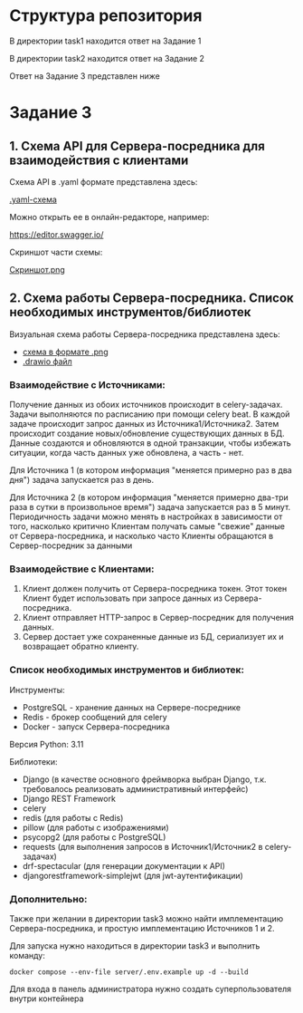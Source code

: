 # Структура репозитория

В директории task1 находится ответ на Задание 1

В директории task2 находится ответ на Задание 2

Ответ на Задание 3 представлен ниже


# Задание 3


## 1. Схема API для Сервера-посредника для взаимодействия с клиентами

Схема API в .yaml формате представлена здесь:

[.yaml-схема](https://github.com/sobolev210/Tatneft-Test-Task/blob/master/task3/api_schema_v1.yaml)

Можно открыть ее в онлайн-редакторе, например:

https://editor.swagger.io/

Скриншот части схемы:

[Cкриншот.png](https://github.com/sobolev210/Tatneft-Test-Task/blob/master/task3/api_schema_v1_screenshot.png)

## 2. Схема работы Сервера-посредника. Список необходимых инструментов/библиотек

Визуальная схема работы Сервера-посредника представлена здесь:
 - [схема в формате .png](https://github.com/sobolev210/Tatneft-Test-Task/blob/master/task3/architecture_schema.png)
 - [.drawio файл](https://github.com/sobolev210/Tatneft-Test-Task/blob/master/task3/architecture_schema.drawio)


### Взаимодействие с Источниками:

Получение данных из обоих источников происходит в celery-задачах. Задачи выполняются по расписанию при помощи celery beat.
В каждой задаче происходит запрос данных из Источника1/Источника2. Затем происходит создание новых/обновление существующих данных в БД.
Данные создаются и обновляются в одной транзакции, чтобы избежать ситуации, когда часть данных уже обновлена, а часть - нет.

Для Источника 1 (в котором информация "меняется примерно раз в два дня") задача запускается раз в день.

Для Источника 2 (в котором информация "меняется примерно два-три раза в сутки в произвольное время") задача запускается раз в 5 минут.
Периодичность задачи можно менять в настройках в зависимости от того, насколько критично Клиентам получать самые "свежие" данные от Сервера-посредника, и насколько часто Клиенты обращаются в Сервер-посредник за данными



### Взаимодействие с Клиентами:
1. Клиент должен получить от Сервера-посредника токен. Этот токен Клиент будет использовать при запросе данных из Сервера-посредника.
2. Клиент отправляет HTTP-запрос в Сервер-посредник для получения данных.
3. Сервер достает уже сохраненные данные из БД, сериализует их и возвращает обратно клиенту.



### Список необходимых инструментов и библиотек:

Инструменты:

- PostgreSQL - хранение данных на Сервере-посреднике
- Redis - брокер сообщений для celery
- Docker - запуск Сервера-посредника

Версия Python: 3.11

Библиотеки:

- Django (в качестве основного фреймворка выбран Django, т.к. требовалось реализовать административный интерфейс)
- Django REST Framework
- celery
- redis (для работы с Redis)
- pillow (для работы с изображениями)
- psycopg2 (для работы с PostgreSQL)
- requests (для выполнения запросов в Источник1/Источник2 в celery-задачах)
- drf-spectacular (для генерации документации к API)
- djangorestframework-simplejwt (для jwt-аутентификации)

### Дополнительно:

Также при желании в директории task3 можно найти имплементацию Сервера-посредника, и простую имплементацию Источников 1 и 2.

Для запуска нужно находиться в директории task3 и выполнить команду:

`docker compose --env-file server/.env.example up -d --build
`

Для входа в панель администратора нужно создать суперпользователя внутри контейнера
